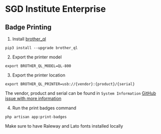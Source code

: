 # SGD Institute Enterprise

## Badge Printing

1. Install [brother_ql](https://github.com/pklaus/brother_ql)

```
pip3 install --upgrade brother_ql
```

2. Export the printer model

```
export BROTHER_QL_MODEL=QL-800
```

3. Export the printer location

```
export BROTHER_QL_PRINTER=usb://{vendor}:{product}/{serial}
```

The vendor, product and serial can be found in `System Information` [GitHub issue with more information](https://github.com/pklaus/brother_ql/issues/110)

4. Run the print badges command

```
php artisan app:print-badges
```

Make sure to have Raleway and Lato fonts installed locally
